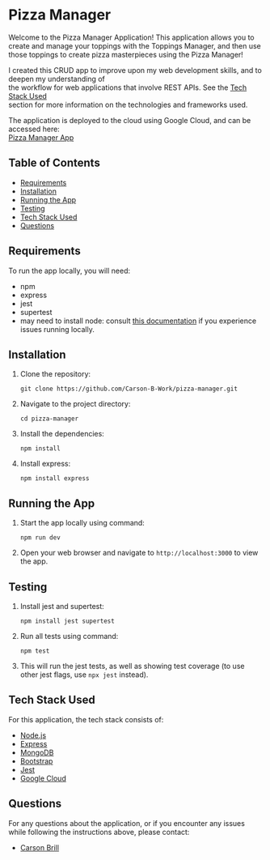 # Pizza Manager

Welcome to the Pizza Manager Application! This application allows you to create and manage your 
toppings with the Toppings Manager, and then use those toppings to create pizza masterpieces using the 
Pizza Manager!

I created this CRUD app to improve upon my web development skills, and to deepen my understanding of  
the workflow for web applications that involve REST APIs. See the [Tech Stack Used](#tech-stack-used)  
section for more information on the technologies and frameworks used.

The application is deployed to the cloud using Google Cloud, and can be accessed here:  
[Pizza Manager App](https://shining-glyph-390520.wl.r.appspot.com/)

## Table of Contents

- [Requirements](#requirements)
- [Installation](#installation)
- [Running the App](#running-the-app)
- [Testing](#testing)
- [Tech Stack Used](#tech-stack-used)
- [Questions](#questions)

## Requirements

To run the app locally, you will need:

- npm
- express
- jest
- supertest
- may need to install node: consult [this documentation](https://docs.npmjs.com/downloading-and-installing-node-js-and-npm) if you experience issues running locally.

## Installation

1. Clone the repository:

   ```
   git clone https://github.com/Carson-B-Work/pizza-manager.git
   ```

2. Navigate to the project directory:

   ```
   cd pizza-manager
   ```

3. Install the dependencies:

   ```
   npm install
   ```

4. Install express:

   ```
   npm install express
   ```

## Running the App

1. Start the app locally using command:

   ```
   npm run dev
   ```

2. Open your web browser and navigate to `http://localhost:3000` to view the app.

## Testing

1. Install jest and supertest:

   ```
   npm install jest supertest
   ```

2. Run all tests using command:

   ```
   npm test
   ```

3. This will run the jest tests, as well as showing test coverage (to use other jest flags, use `npx jest` instead).

## Tech Stack Used

For this application, the tech stack consists of:
- [Node.js](https://nodejs.org/en)
- [Express](https://expressjs.com/)
- [MongoDB](https://www.mongodb.com/)
- [Bootstrap](https://getbootstrap.com/)
- [Jest](https://jestjs.io/)
- [Google Cloud](https://cloud.google.com/free)

## Questions

For any questions about the application, or if you encounter any issues while following the instructions above, please contact:  
- [Carson Brill](mailto:carson.g.brill@gmail.com)